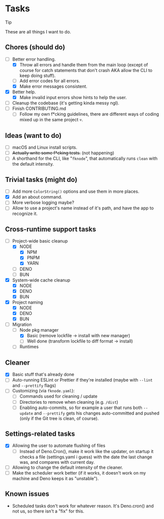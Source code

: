 # Tasks

> [!TIP]
> These are all things I want to do.

## Chores (should do)

- [ ] Better error handling.
  - [x] Throw all errors and handle them from the main loop (except of course for catch statements that don't crash AKA allow the CLI to keep doing stuff).
  - [ ] Add error codes for all errors.
  - [x] Make error messages consistent.
- [x] Better help.
  - [x] Make invalid input errors show hints to help the user.
- [ ] Cleanup the codebase (it's getting kinda messy ngl).
- [ ] Finish CONTRIBUTING.md
  - [ ] Follow my own f\*cking guidelines, there are different ways of coding mixed up in the same project :skull:.

## Ideas (want to do)

- [ ] macOS and Linux install scripts.
- [ ] ~~Actually write some f\*cking tests.~~ (not happening)
- [ ] A shorthand for the CLI, like "`fknode`", that automatically runs `clean` with the default intensity.

## Trivial tasks (might do)

- [ ] Add more `ColorString()` options and use them in more places.
- [x] Add an about command.
- [ ] More verbose logging maybe?
- [ ] Allow to use a project's name instead of it's path, and have the app to recognize it.

## Cross-runtime support tasks

- [ ] Project-wide basic cleanup
  - [x] NODE
    - [x] NPM
    - [x] PNPM
    - [x] YARN
  - [ ] DENO
  - [ ] BUN
- [x] System-wide cache cleanup
  - [x] NODE
  - [x] DENO
  - [x] BUN
- [x] Project naming
  - [x] NODE
  - [x] DENO
  - [x] BUN
- [ ] Migration
  - [ ] Node pkg manager
    - [x] Basic (remove lockfile -> install with new manager)
    - [ ] Well done (transform lockfile to diff format -> install)
  - [ ] Runtimes

## Cleaner

- [x] Basic stuff that's already done
- [ ] Auto-running ESLint or Prettier if they're installed (maybe with `--lint` and `--prettify` flags)
- [ ] Customizing (via `fknode.yaml`):
  - [ ] Commands used for cleaning / update
  - [ ] Directories to remove when cleaning (e.g. `/dist`)
  - [ ] Enabling auto-commits, so for example a user that runs both `--update` and `--prettify` gets his changes auto-committed and pushed (only if the Git tree is clean, of course).

## Settings-related tasks

- [x] Allowing the user to automate flushing of files
  - [ ] Instead of Deno.Cron(), make it work like the updater, on startup it checks a file (settings.yaml i guess) with the date the last change was, and compares with current day.
- [ ] Allowing to change the default intensity of the cleaner.
- [ ] Make the scheduler work better (if it works, it doesn't work on my machine and Deno keeps it as "unstable").

## Known issues

- Scheduled tasks don't work for whatever reason. It's Deno.cron() and not us, so there isn't a "fix" for this.
